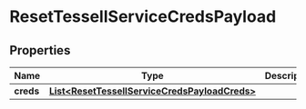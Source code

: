 

# ResetTessellServiceCredsPayload


## Properties

Name | Type | Description | Notes
------------ | ------------- | ------------- | -------------
**creds** | [**List&lt;ResetTessellServiceCredsPayloadCreds&gt;**](ResetTessellServiceCredsPayloadCreds.md) |  | 



